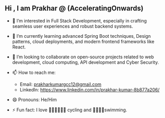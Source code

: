 ## Hi , I am Prakhar @ (AcceleratingOnwards)
- 👀 I’m interested in Full Stack Development, especially in crafting seamless user experiences and robust backend systems.
- 🌱 I’m currently learning advanced Spring Boot techniques, Design patterns, cloud deployments, and modern frontend frameworks like React.
- 💞️ I’m looking to collaborate on open-source projects related to web development, cloud computing, API development and Cyber Security.
- 📫 How to reach me:
  - Email: prakharkumargcc12@gmail.com
  - LinkedIn: https://www.linkedin.com/in/prakhar-kumar-8b877a206/
 
- 😄 Pronouns: He/Him
- ⚡ Fun fact: I love 🚴‍♂️🚴‍♀️🚴‍♂️ cycling and 🏊‍♂️🏊‍♀swimming.



